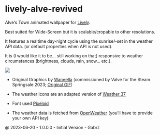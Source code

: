 # lively-alve-revived
Alve's Town animated wallpaper for [Lively](https://www.rocksdanister.com/lively/).

Best suited for Wide-Screen but it is scalable/cropable to other resolutions.

It features a realtime day-night cycle using the sunrise/-set in the weather API data. (or default properties when API is not used).

It is (I would like it to be... still working on that) responsive to weather circumstances (brightness, clouds, rain, snow... etc.).

<picture>
  <img src="https://github.com/Gabrz/lively-alve/blob/main/preview.gif?raw=true">
</picture>

- Original Graphics by [Waneella](https://twitter.com/waneella_?lang=en) (commissioned by Valve for the Steam Springsale 2023; [Original GIF](https://cdn.akamai.steamstatic.com/steam/clusters/sale_spring2023/36a01fe4331ab0ca600ff205/page_bg_english.gif))
- The weather icons are an adapted version of [Weather 37](https://www.svgrepo.com/collection/weather-37/)
- Font used [Pixeloid](https://www.fontspace.com/pixeloid-font-f69232)

- The weather data is fetched from [OpenWeather](https://openweathermap.org/) (you'll have to provide your own API key)

@ 2023-06-20 - 1.0.0.0 - Initial Version - Gabrz
